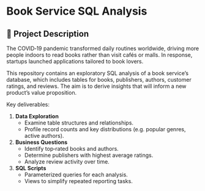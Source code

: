 # Book Service SQL Analysis

## 📄 Project Description

The COVID‑19 pandemic transformed daily routines worldwide, driving more people indoors to read books rather than visit cafés or malls. In response, startups launched applications tailored to book lovers.

This repository contains an exploratory SQL analysis of a book service’s database, which includes tables for books, publishers, authors, customer ratings, and reviews. The aim is to derive insights that will inform a new product’s value proposition.

Key deliverables:

1. **Data Exploration**  
   - Examine table structures and relationships.  
   - Profile record counts and key distributions (e.g. popular genres, active authors).  
2. **Business Questions**  
   - Identify top‑rated books and authors.  
   - Determine publishers with highest average ratings.  
   - Analyze review activity over time.  
3. **SQL Scripts**  
   - Parameterized queries for each analysis.  
   - Views to simplify repeated reporting tasks.  
